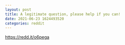 ```yaml
--- 
layout: post 
title: A legitimate question, please help if you can! 
date: 2021-06-23 1624493520 
categories: reddit 
--- 
```

https://redd.it/o6pega